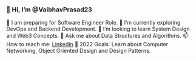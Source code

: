 ### 👋 Hi, I’m @VaibhavPrasad23

🔭 I am preparing for Software Engineer Role.
🌱 I’m currently exploring DevOps and Backend Development.
👀 I’m looking to learn System Design and Web3 Concepts.
💬 Ask me about Data Structures and Algorithms.
📫 How to reach me: [LinkedIn](https://www.linkedin.com/in/vaibhavprasad23/)
🥅 2022 Goals: Learn about Computer Networking, Object Oriented Design and Design Patterns.


<!---
VaibhavPrasad23/VaibhavPrasad23 is a ✨ special ✨ repository because its `README.md` (this file) appears on your GitHub profile.
You can click the Preview link to take a look at your changes.
--->
